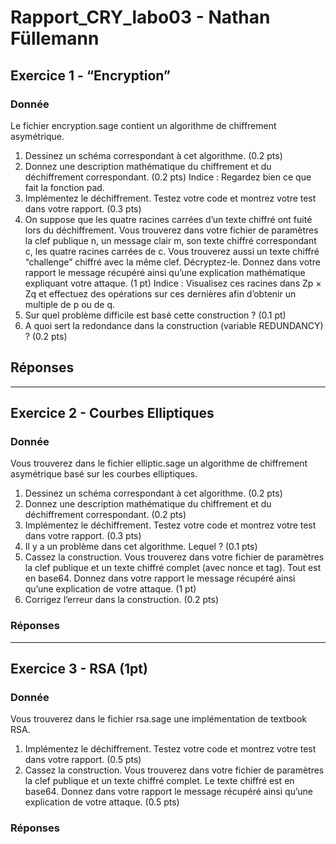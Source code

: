 # Rapport_CRY_labo03 - Nathan Füllemann
## Exercice 1 - “Encryption”
### Donnée
Le fichier encryption.sage contient un algorithme de chiffrement asymétrique.
1. Dessinez un schéma correspondant à cet algorithme. (0.2 pts)
2. Donnez une description mathématique du chiffrement et du déchiffrement correspondant.
(0.2 pts)
Indice : Regardez bien ce que fait la fonction pad.
3. Implémentez le déchiffrement. Testez votre code et montrez votre test dans votre rapport. (0.3
pts)
4. On suppose que les quatre racines carrées d’un texte chiffré ont fuité lors du déchiffrement. Vous
trouverez dans votre fichier de paramètres la clef publique n, un message clair m, son texte chiffré
correspondant c, les quatre racines carrées de c. Vous trouverez aussi un texte chiffré “challenge”
chiffré avec la même clef. Décryptez-le. Donnez dans votre rapport le message récupéré ainsi
qu’une explication mathématique expliquant votre attaque. (1 pt)
Indice : Visualisez ces racines dans Zp × Zq et effectuez des opérations sur ces dernières afin
d’obtenir un multiple de p ou de q.
5. Sur quel problème difficile est basé cette construction ? (0.1 pt)
6. A quoi sert la redondance dans la construction (variable REDUNDANCY) ? (0.2 pts)
## Réponses


---
## Exercice 2 - Courbes Elliptiques
### Donnée
Vous trouverez dans le fichier elliptic.sage un algorithme de chiffrement asymétrique basé sur les
courbes elliptiques.
1. Dessinez un schéma correspondant à cet algorithme. (0.2 pts)
2. Donnez une description mathématique du chiffrement et du déchiffrement correspondant.
(0.2 pts)
3. Implémentez le déchiffrement. Testez votre code et montrez votre test dans votre rapport. (0.3
pts)
4. Il y a un problème dans cet algorithme. Lequel ? (0.1 pts)
5. Cassez la construction. Vous trouverez dans votre fichier de paramètres la clef publique et un texte
chiffré complet (avec nonce et tag). Tout est en base64. Donnez dans votre rapport le message
récupéré ainsi qu’une explication de votre attaque. (1 pt)
6. Corrigez l’erreur dans la construction. (0.2 pts)
### Réponses


---
## Exercice 3 - RSA (1pt)
### Donnée
Vous trouverez dans le fichier rsa.sage une implémentation de textbook RSA.
1. Implémentez le déchiffrement. Testez votre code et montrez votre test dans votre rapport. (0.5
pts)
2. Cassez la construction. Vous trouverez dans votre fichier de paramètres la clef publique et un texte
chiffré complet. Le texte chiffré est en base64. Donnez dans votre rapport le message récupéré ainsi
qu’une explication de votre attaque. (0.5 pts)

### Réponses